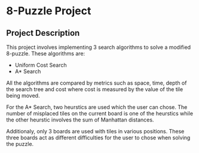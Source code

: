 # 8-Puzzle Project

## Project Description

This project involves implementing 3 search algorithms to solve a modified 8-puzzle. These algorithms are:

 - Uniform Cost Search
 - A* Search

All the algorithms are compared by metrics such as space, time, depth of the search tree and cost where cost is measured by the value of the tile being moved. 

For the A* Search, two heurstics are used which the user can chose. The number of misplaced tiles on the current board is one of the heurstics while the other heurstic involves the sum of Manhattan distances. 

Additionaly, only 3 boards are used with tiles in various positions. These three boards act as different difficulties for the user to chose when solving the puzzle.